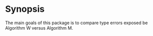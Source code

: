 # Synopsis

The main goals of this package is to compare type errors exposed be Algorithm W 
versus Algorithm M.
